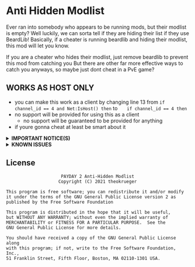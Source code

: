 # Anti Hidden Modlist
Ever ran into somebody who appears to be running mods, but their modlist is empty? Well luckily, we can sorta tell if they are hiding their list if they use BeardLib! Basically, if a cheater is running beardlib and hiding their modlist, this mod will let you know.

If you are a cheater who hides their modlist, just remove beardlib to prevent this mod from catching you
But there are other far more effective ways to catch you anyways, so maybe just dont cheat in a PvE game?

## WORKS AS HOST ONLY
* you can make this work as a client by changing line 13 from `if channel_id == 4 and Net:IsHost() then` to `	if channel_id == 4 then`
* no support will be provided for using this as a client
	* no support will be guaranteed to be provided for anything
* if youre gonna cheat at least be smart about it

<details>
  <summary><b>IMPORTANT NOTICE(S)</b></summary>
* there are other better ways of doing this
* this code is awful since this is a proof of concept
* dont use any form of autokick, always manually review before kicking
</details>

<details>
  <summary><b>KNOWN ISSUES</b></summary>
* this mod is bad
* sometimes false errors
* this mod is poorly coded
* there is for sure a far better way to do this
* this will not trigger for all players, only those who send beardlib outfit strings which makes basically half the code redundant
* i hate lua
</details>

## License
```
                     PAYDAY 2 Anti-Hidden Modlist
                    Copyright (C) 2021 theokrueger

This program is free software; you can redistribute it and/or modify
it under the terms of the GNU General Public License version 2 as
published by the Free Software Foundation

This program is distributed in the hope that it will be useful,
but WITHOUT ANY WARRANTY; without even the implied warranty of
MERCHANTABILITY or FITNESS FOR A PARTICULAR PURPOSE.  See the
GNU General Public License for more details.

You should have received a copy of the GNU General Public License along
with this program; if not, write to the Free Software Foundation, Inc.,
51 Franklin Street, Fifth Floor, Boston, MA 02110-1301 USA.
```
